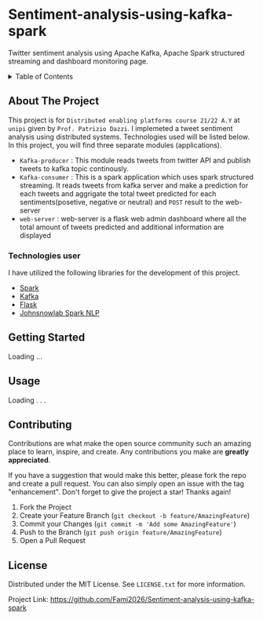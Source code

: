 # Sentiment-analysis-using-kafka-spark
Twitter sentiment analysis using Apache Kafka, Apache Spark structured streaming and dashboard monitoring page.


<!-- TABLE OF CONTENTS -->
<details>
  <summary>Table of Contents</summary>
  <ol>
    <li>
      <a href="#about-the-project">About The Project</a>
      <ul>
        <li><a href="#built-with">Built With</a></li>
      </ul>
    </li>
    <li>
      <a href="#modules">Modules</a>
      <ul>
        <li><a href="#kafka_producer">Kafka Producer</a></li>
        <li><a href="#kafka_consumer">Kafka Consumer</a></li>
        <li><a href="#kafka_consumer">Web server</a></li>
      </ul>
    </li>
    <li><a href="#usage">Usage</a></li>
    <li><a href="#contributing">Contributing</a></li>
    <li><a href="#license">License</a></li>
  </ol>
</details>



<!-- ABOUT THE PROJECT -->
## About The Project



This project is for `Distributed enabling platforms course 21/22 A.Y` at `unipi` given by `Prof. Patrizio Dazzi`. I implemeted a tweet sentiment analysis using distributed systems. Technologies used will be listed below. In this project, you will find three separate modules (applications).
* `Kafka-producer` : This module reads tweets from twitter API and publish tweets to kafka topic continously.
* `Kafka-consumer` : This is a spark application which uses spark structured streaming. It reads tweets from kafka server and make a prediction for each tweets and aggrigate the total tweet predicted for each sentiments(posetive, negative or neutral) and `POST` result to the web-server
* `web-server` : web-server is a flask web admin dashboard where all the total amount of tweets predicted and additional information are displayed

### Technologies user

I have utilized the following libraries for the development of this project.

* [Spark](https://spark.apache.org/downloads.html)
* [Kafka](https://kafka.apache.org/downloads)
* [Flask](https://flask.palletsprojects.com/en/2.1.x/)
* [Johnsnowlab Spark NLP](https://www.johnsnowlabs.com/spark-nlp/)

<!-- GETTING STARTED -->
## Getting Started
Loading ...

<!-- --------------------------------- uncomment this line ---------
This is an example of how you may give instructions on setting up your project locally.
To get a local copy up and running follow these simple example steps.

### Prerequisites

This is an example of how to list things you need to use the software and how to install them.
* npm
  ```sh
  npm install npm@latest -g
  ```

### Installation

_Below is an example of how you can instruct your audience on installing and setting up your app. This template doesn't rely on any external dependencies or services._

1. Get a free API Key at [https://example.com](https://example.com)
2. Clone the repo
   ```sh
   git clone https://github.com/your_username_/Project-Name.git
   ```
3. Install NPM packages
   ```sh
   npm install
   ```
4. Enter your API in `config.js`
   ```js
   const API_KEY = 'ENTER YOUR API';
   ```

<p align="right">(<a href="#top">back to top</a>)</p>



<!-- USAGE EXAMPLES -->
## Usage
Loading . . .
<!----------------------------------uncomment this line ------
Use this space to show useful examples of how a project can be used. Additional screenshots, code examples and demos work well in this space. You may also link to more resources.

_For more examples, please refer to the [Documentation](https://example.com)_

<p align="right">(<a href="#top">back to top</a>)</p>


<!-- CONTRIBUTING -->
## Contributing

Contributions are what make the open source community such an amazing place to learn, inspire, and create. Any contributions you make are **greatly appreciated**.

If you have a suggestion that would make this better, please fork the repo and create a pull request. You can also simply open an issue with the tag "enhancement".
Don't forget to give the project a star! Thanks again!

1. Fork the Project
2. Create your Feature Branch (`git checkout -b feature/AmazingFeature`)
3. Commit your Changes (`git commit -m 'Add some AmazingFeature'`)
4. Push to the Branch (`git push origin feature/AmazingFeature`)
5. Open a Pull Request


<!-- LICENSE -->
## License

Distributed under the MIT License. See `LICENSE.txt` for more information.

<!-- CONTACT -->


Project Link: https://github.com/Fami2026/Sentiment-analysis-using-kafka-spark

